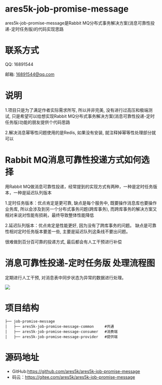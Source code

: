 # ares5k-job-promise-message

ares5k-job-promise-message是Rabbit MQ分布式事务解决方案(消息可靠性投递-定时任务版)的代码实现思路

# **联系方式**

QQ: 16891544

邮箱: [16891544@qq.com](mailto:16891544@qq.com)

# 说明

1.项目只是为了满足作者实际需求所写, 所以并非完美, 没有进行过高压和极端测试, 只是希望可以给想实现Rabbit MQ分布式事务解决方案(消息可靠性投递-定时任务版)功能的朋友提供个代码思路

2.解决消息幂等性问题使用的是Redis, 如果没有安装, 就注释掉幂等性处理部分就可以

# Rabbit MQ消息可靠性投递方式如何选择

用Rabbit MQ做消息可靠性投递，经常提到的实现方式有两种，一种是定时任务版本，一种是延迟队列版本

1.定时任务版本：优点肯定是更可靠, 缺点是每个服务中, 既要操作消息库也要操作业务库, 所以会涉及到另一个分布式事务问题(跨库事务), 而跨库事务的解决方案又相对来说对性能有损耗，最终导致整体性能降低

2.延迟队列版本：优点肯定是性能更好, 因为没有了跨库事务的问题。 缺点是可靠性相对定时任务版本要差一些, 主要是延迟队列这条线不要出问题。

很难做到百分百可靠的投递方式, 最后都会有人工干预进行补偿

# 消息可靠性投递-定时任务版 处理流程图

定期进行人工干预, 对消息表中同步状态为异常的数据进行处理。

![](https://gitee.com/ares5k/resources/raw/master/images/ares5k-job-promise-message/ares5k-job-promise-message.jpg)

#  项目结构

```
├── job-promise-message 
│   ├── ares5k-job-promise-message-common     #共通
│   ├── ares5k-job-promise-message-consumer   #消费端
│   ├── ares5k-job-promise-message-provider   #提供端
```

#  源码地址

- GitHub:https://github.com/ares5k/ares5k-job-promise-message
- 码云：https://gitee.com/ares5k/ares5k-job-promise-message